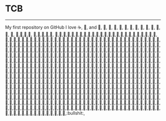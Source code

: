 # TCB
*****

My first repository on GitHub
I love :coffee:, :pizza:, and :dancer:, :dancer:, :dancer:, :dancer:, :dancer:, :dancer:, :dancer:, :dancer:, :dancer:, :dancer:, :dancer:, :dancer:, :dancer:, :dancer:, :dancer:,:dancer:,:dancer:,:dancer:, :dancer:,:dancer:,:dancer:,:dancer:,:dancer:, :dancer:,:dancer:,:dancer:,:dancer:,:dancer:,:dancer:,:dancer:,:dancer:,:dancer:,:dancer:,:dancer:,:dancer:,:dancer:,:dancer:,:dancer:,:dancer:,:dancer:,:dancer:,:dancer:,:dancer:,:dancer:,:dancer:,:dancer:,:dancer:,:dancer:,:dancer:,:dancer:,:dancer:,:dancer:,:dancer:,:dancer:,:dancer:,:dancer:,:dancer:,:dancer:,:dancer:,:dancer:,:dancer:,:dancer:,:dancer:,:dancer:,:dancer:,:dancer:,:dancer:,:dancer:,:dancer:,:dancer:,:dancer:,:dancer:,:dancer:,:dancer:,:dancer:,:dancer:,:dancer:,:dancer:,:dancer:,:dancer:,:dancer:,:dancer:,:dancer:,:dancer:,:dancer:,:dancer:,:dancer:,:dancer:,:dancer:,:dancer:,:dancer:,:dancer:,:dancer:,:dancer:,:dancer:,:dancer:,:dancer:,:dancer:,:dancer:,:dancer:,:dancer:,:dancer:,:dancer:,:dancer:,:dancer:,:dancer:,:dancer:,:dancer:,:dancer:,:dancer:,:dancer:,:dancer:,:dancer:,:dancer:,:dancer:,:dancer:,:dancer:,:dancer:,:dancer:,:dancer:,:dancer:,:dancer:,:dancer:,:dancer:,:dancer:,:dancer:,:dancer:,:dancer:,:dancer:,:dancer:,:dancer:,:dancer:,:dancer:,:dancer:,:dancer:,:dancer:,:dancer:,:dancer:,:dancer:,:dancer:,:dancer:,:dancer:,:dancer:,:dancer:,:dancer:,:dancer:,:dancer:,:dancer:,:dancer:,:dancer:,:dancer:,:dancer:,:dancer:,:dancer:,:dancer:,:dancer:,:dancer:,:dancer:,:dancer:,:dancer:,:dancer:,:dancer:,:dancer:,:dancer:,:dancer:,:dancer:,:dancer:,:dancer:,:dancer:,:dancer:,:dancer:,:dancer:,:dancer:,:dancer:,:dancer:,:dancer:,:dancer:,:dancer:,:dancer:,:dancer:,:dancer:,:dancer:,:dancer:,:dancer:,:dancer:,:dancer:,:dancer:,:dancer:,:dancer:,:dancer:,:dancer:,:dancer:,:dancer:,:dancer:,:dancer:,:dancer:,:dancer:,:dancer:,:dancer:,:dancer:,:dancer:,:dancer:,:dancer:,:dancer:,:dancer:,:dancer:,:dancer:,:dancer:,:dancer:,:dancer:,:dancer:,:dancer:,:dancer:,:dancer:,:dancer:,:dancer:,:dancer:,:dancer:,:dancer:,:dancer:,:dancer:,:dancer:,:dancer:,:dancer:,:dancer:,:dancer:,:dancer:,:dancer:,:dancer:,:dancer:,:dancer:,:dancer:,:dancer:,:dancer:,:dancer:,:dancer:,:dancer:,:dancer:,:dancer:,:dancer:,:dancer:,:dancer:,:dancer:,:dancer:,:dancer:,:dancer:,:dancer:,:dancer:,:dancer:,:dancer:,:dancer:,:dancer:,:dancer:,:dancer:,:dancer:,:dancer:,:dancer:,:dancer:,:dancer:,:dancer:,:dancer:,:dancer:,:dancer:,:dancer:,:dancer:,:dancer:,:dancer:,:dancer:,:dancer:,:dancer:,:dancer:,:dancer:,:dancer:,:dancer:,:dancer:,:dancer:,:dancer:,:dancer:,:dancer:,:dancer:,:dancer:,:dancer:,:dancer:,:dancer:,:dancer:,:dancer:,:dancer:,:dancer:,:dancer:,:dancer:,:dancer:,:dancer:,:dancer:,:dancer:,:dancer:,:dancer:,:dancer:,:dancer:,:dancer:,:dancer:,:dancer:,:dancer:,:dancer:,:dancer:,:dancer:,:dancer:,:dancer:,:dancer:,:dancer:,:dancer:,:dancer:,:dancer:,:dancer:,:dancer:,:dancer:,:dancer:,:dancer:,:dancer:,:dancer:,:dancer:,:dancer:,:dancer:,:dancer:,:dancer:,:dancer:,:dancer:,:dancer:,:dancer:,:dancer:,:dancer:,:dancer:,:dancer:,:dancer:,:dancer:,:dancer:,:dancer:,:dancer:,:dancer:,:dancer:,:dancer:,:dancer:,:dancer:,:dancer:,:dancer:,:dancer:,:dancer:,:dancer:,:dancer:,:dancer:,:dancer:,:dancer:,:dancer:,:dancer:,:dancer:,:dancer:,:dancer:,:dancer:,:dancer:,:dancer:,:dancer:,:dancer:,:dancer:,:dancer:,:dancer:,:dancer:,:dancer:,:dancer:,:dancer:,:dancer:,:dancer:,:dancer:,:dancer:,:dancer:,:dancer:,:dancer:,:dancer:,:dancer:,:dancer:,:dancer:,:dancer:,:dancer:,:dancer:,:dancer:,:dancer:,:dancer:,:dancer:,:dancer:,:dancer:,:dancer:,:dancer:,:dancer:,:dancer:,:dancer:,:dancer:,:dancer:,:dancer:,:dancer:,:dancer:,:dancer:,:dancer:,:dancer:,:dancer:,:dancer:,:dancer:,:dancer:,:dancer:,:dancer:,:dancer:,:dancer:,:dancer:,:dancer:,:dancer:,:dancer:,:dancer:,:dancer:,:dancer:,:dancer:,:dancer:,:dancer:,:dancer:,:dancer:,:dancer:,:dancer:,:dancer:,:dancer:,:dancer:,:dancer:,:dancer:,:dancer:,:dancer:,:dancer:,:dancer:,:dancer:,:dancer:,:dancer:,:dancer:,:dancer:,:dancer:,:dancer:,:dancer:,:dancer:,:dancer:,:dancer:,:dancer:,:dancer:,:dancer:,:dancer:,:dancer:,:dancer:,:dancer:,:dancer:,:dancer:,:dancer:,:dancer:,:dancer:,:dancer:,:dancer:,:dancer:,:dancer:,:dancer:,:dancer:,:dancer:,:dancer:,:dancer:,:dancer:,:dancer:,:dancer:,:dancer:,:dancer:,:dancer:,:dancer:,:dancer:,:dancer:,:dancer:,:dancer:,:dancer:,:dancer:,:dancer:,:dancer:,:dancer:,:dancer:,:dancer:,:dancer:,:dancer:,:dancer:,:dancer:,:dancer:,:dancer:,:dancer:,:dancer:,:dancer:,:dancer:,:dancer:,:dancer:,:dancer:,:dancer:,:dancer:,:dancer:,:dancer:,:dancer:,:dancer:,:dancer:,:dancer:,:dancer:,:dancer:,:dancer:,:dancer:,:dancer:,:dancer:,:dancer:,:dancer:,:dancer:,:dancer:,:dancer:,:dancer:,:dancer:,:dancer:,:dancer:,:dancer:,:dancer:,:dancer:,:dancer:,:dancer:,:dancer:,:dancer:,:dancer:,:dancer:,:dancer:,:dancer:,:dancer:,:dancer:,:dancer:,:dancer:,:dancer:,:dancer:,:dancer:,:dancer:,:dancer:,:dancer:,:dancer:,:dancer:,:dancer:,:dancer:,:dancer:,:dancer:,:dancer:,:dancer:,:dancer:,:dancer:,:dancer:,:dancer:,:dancer:,:dancer:,:dancer:,:dancer:,:dancer:,:dancer:,:dancer:,:dancer:,:dancer:,:dancer:,:dancer:,:dancer:,:dancer:,:dancer:,:dancer:,:dancer:,:dancer:,:dancer:,:dancer:,:dancer:,:dancer:,:dancer:,:dancer:,:dancer:,:dancer:,:dancer:,:dancer:,:dancer:,:dancer:,:dancer:,:dancer:,:dancer:,:dancer:,:dancer:,:dancer:,:dancer:,:dancer:,:dancer:,:dancer:,:dancer:,:dancer:,:dancer:,:dancer:,:dancer:,:bullshit:,

